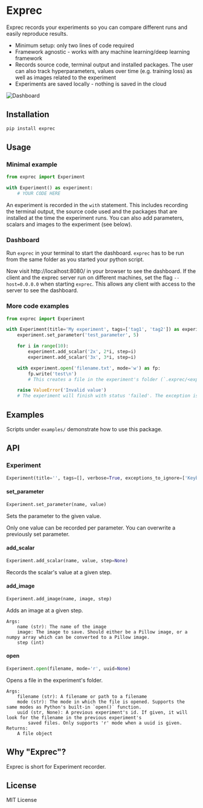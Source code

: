 Exprec
======

Exprec records your experiments so you can compare different runs and easily reproduce results. 

* Minimum setup: only two lines of code required
* Framework agnostic - works with any machine learning/deep learning framework
* Records source code, terminal output and installed packages. The user can also track hyperparameters, values over time (e.g. training loss) as well as images related to the experiment
* Experiments are saved locally - nothing is saved in the cloud


![Dashboard](https://user-images.githubusercontent.com/176676/48298763-1f26c880-e506-11e8-9846-59455764604c.gif)


Installation
------------

```bash
pip install exprec
```


Usage
-----

### Minimal example

```python
from exprec import Experiment

with Experiment() as experiment:
    # YOUR CODE HERE
```

An experiment is recorded in the `with` statement. This includes recording the terminal output, the source code used and the packages that are installed at the time the experiment runs. You can also add parameters, scalars and images to the experiment (see below). 


### Dashboard

Run `exprec` in your terminal to start the dashboard. `exprec` has to be run from the same folder as you started your python script. 

Now visit http://localhost:8080/ in your browser to see the dashboard. If the client and the exprec server run on different machines, set the flag `--host=0.0.0.0` when starting `exprec`. This allows any client with access to the server to see the dashboard. 


### More code examples

```python
from exprec import Experiment

with Experiment(title='My experiment', tags=['tag1', 'tag2']) as experiment:
    experiment.set_parameter('test_parameter', 5)

    for i in range(10):
        experiment.add_scalar('2x', 2*i, step=i)
        experiment.add_scalar('3x', 3*i, step=i)

    with experiment.open('filename.txt', mode='w') as fp:
        fp.write('test\n')
        # This creates a file in the experiment's folder (`.exprec/<experiment-id>/files/filename.txt`). 

    raise ValueError('Invalid value')
    # The experiment will finish with status 'failed'. The exception is also logged. 
```


Examples
--------

Scripts under `examples/` demonstrate how to use this package. 


API
---

### Experiment

```python
Experiment(title='', tags=[], verbose=True, exceptions_to_ignore=['KeyboardInterrupt'], name='')
```

#### set_parameter

```python
Experiment.set_parameter(name, value)
```
Sets the parameter to the given value.

Only one value can be recorded per parameter. You can overwrite a previously set parameter.

#### add_scalar

```python
Experiment.add_scalar(name, value, step=None)
```
Records the scalar's value at a given step.

#### add_image

```python
Experiment.add_image(name, image, step)
```
Adds an image at a given step.
```
Args:
    name (str): The name of the image
    image: The image to save. Should either be a Pillow image, or a numpy array which can be converted to a Pillow image.
    step (int)
```

#### open

```python
Experiment.open(filename, mode='r', uuid=None)
```
Opens a file in the experiment's folder. 
```
Args:
    filename (str): A filename or path to a filename
    mode (str): The mode in which the file is opened. Supports the same modes as Python's built-in `open()` function.
    uuid (str, None): A previous experiment's id. If given, it will look for the filename in the previous experiment's
        saved files. Only supports 'r' mode when a uuid is given.
Returns:
    A file object
```


Why "Exprec"?
-------------

Exprec is short for Experiment recorder. 


License
-------

MIT License
